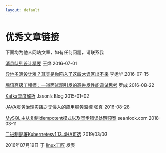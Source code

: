 ```yaml
---
layout: default
---
```


# 优秀文章链接

下面均为他人网站文章，如有任何问题，请联系我

[消息队列设计精要](https://tech.meituan.com/2016/07/01/mq-design.html)  王烨 2016-07-01

[异地多活设计难？其实是你陷入了这四大误区出不来](http://mp.weixin.qq.com/s?__biz=MjM5MDE0Mjc4MA==&mid=2650993345&idx=1&sn=f460c51ad3dfd1da4d41e0a408969c54)  李运华 2016-07-15

[腾讯高级工程师：一道面试题引发的高并发性能调试思考](http://dbaplus.cn/news-21-625-1.html)  罗成 2016-08-22

[Kafka深度解析](http://www.jasongj.com/2015/01/02/Kafka%E6%B7%B1%E5%BA%A6%E8%A7%A3%E6%9E%90/)  Jason’s Blog 2015-01-02

[JAVA服务治理实践之无侵入的应用服务监控](http://chuansong.me/n/603660351655)  张真 2016-08-28

[MySQL主从复制idempotent模式以及同步错误处理预案](http://seanlook.com/2018/03/11/mysql-replication-error-and-idempotent/) seanlook.com 2018-03-11

[二进制部署Kubernetesv1.13.4HA可选](https://zhangguanzhang.github.io/2019/03/03/kubernetes-1-13-4/)  2019/03/03







2016年07月19日 于 [linux工匠](http://www.bbotte.com/) 发表